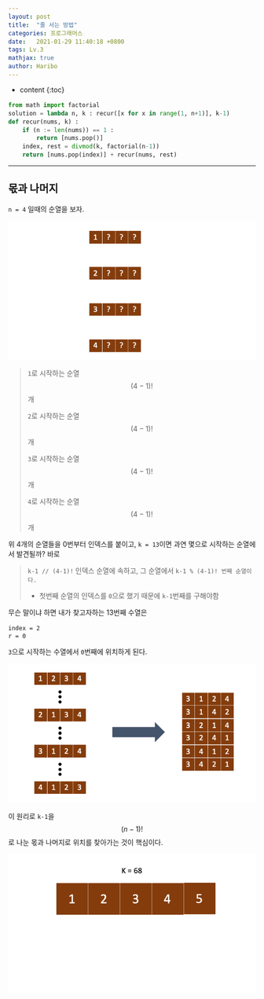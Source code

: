 ```yaml
---
layout: post
title:  "줄 서는 방법"
categories: 프로그래머스
date:   2021-01-29 11:40:18 +0800
tags: Lv.3
mathjax: true
author: Haribo
---
```


* content
{:toc}
```python
from math import factorial
solution = lambda n, k : recur([x for x in range(1, n+1)], k-1)
def recur(nums, k) :
    if (n := len(nums)) == 1 :
        return [nums.pop()]
    index, rest = divmod(k, factorial(n-1))
    return [nums.pop(index)] + recur(nums, rest)
```

---









## 몫과 나머지

`n = 4` 일때의 순열을 보자.

![](/images/line/permutation.png)

> `1`로 시작하는 순열 $$(4-1)!$$개 
>
> `2`로 시작하는 순열 $$(4-1)!$$개 
>
> `3`로 시작하는 순열 $$(4-1)!$$개 
>
> `4`로 시작하는 순열 $$(4-1)!$$개 

위 4개의 순열들을 0번부터 인덱스를 붙이고, `k = 13`이면 과연 몇으로 시작하는 순열에서 발견될까? 바로

> `k-1 // (4-1)!` 인덱스 순열에 속하고, 그 순열에서 `k-1 % (4-1)! 번째 순열이다.`
>
> * 첫번째 순열의 인덱스를 `0`으로 했기 때문에 `k-1`번째를 구해야함

무슨 말이냐 하면 내가 찾고자하는 13번째 수열은

```
index = 2
r = 0
```

`3`으로 시작하는 수열에서 `0`번째에 위치하게 된다.

![](/images/line/min.png)

이 원리로 `k-1`을 $$(n-1)!$$ 로 나눈 몫과 나머지로 위치를 찾아가는 것이 핵심이다.

![](/images/line/ans.gif)

